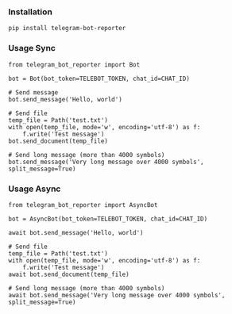 ### Installation

    pip install telegram-bot-reporter

### Usage Sync

    from telegram_bot_reporter import Bot

    bot = Bot(bot_token=TELEBOT_TOKEN, chat_id=CHAT_ID)

    # Send message
    bot.send_message('Hello, world')

    # Send file
    temp_file = Path('test.txt')
    with open(temp_file, mode='w', encoding='utf-8') as f:
        f.write('Test message')
    bot.send_document(temp_file)

    # Send long message (more than 4000 symbols)
    bot.send_message('Very long message over 4000 symbols', split_message=True)

### Usage Async

    from telegram_bot_reporter import AsyncBot

    bot = AsyncBot(bot_token=TELEBOT_TOKEN, chat_id=CHAT_ID)

    await bot.send_message('Hello, world')

    # Send file
    temp_file = Path('test.txt')
    with open(temp_file, mode='w', encoding='utf-8') as f:
        f.write('Test message')
    await bot.send_document(temp_file)

    # Send long message (more than 4000 symbols)
    await bot.send_message('Very long message over 4000 symbols', split_message=True)
